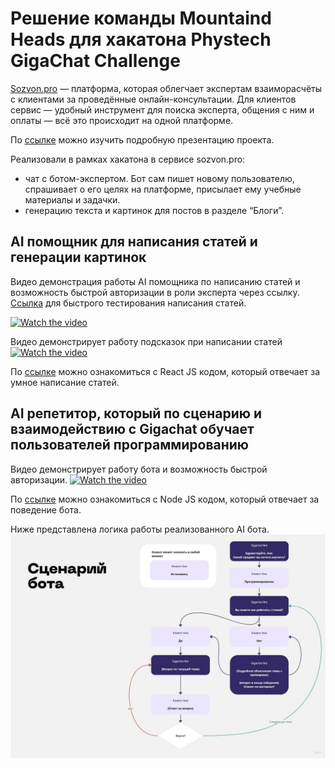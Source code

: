 # Решение команды Mountaind Heads для хакатона Phystech GigaChat Challenge

[Sozvon.pro](https://sozvon.pro) — платформа, которая облегчает экспертам взаиморасчёты с клиентами за проведённые онлайн-консультации. Для клиентов сервис — удобный инструмент для поиска эксперта, общения с ним и оплаты — всё это происходит на одной платформе.

По [cсылке](https://disk.yandex.ru/i/i6ZQHmpLA5brYA) можно изучить подробную презентацию проекта.

Реализовали в рамках хакатона в сервисе sozvon.pro:
- чат с ботом-экспертом. Бот сам пишет новому пользователю, спрашивает о его целях на платформе, присылает ему учебные материалы и задачки. 
- генерацию текста и картинок для постов в разделе “Блоги”.

## AI помощник для написания статей и генерации картинок

Видео демонстрация работы AI помощника по написанию статей и возможность быстрой авторизации в роли эксперта через ссылку.
[Ссылка](https://sozvon.pro/create_blog_post?token=dZQs8EmuTrOUixSggg831685183100270) для быстрого тестирования написания статей.

[![Watch the video](https://img.youtube.com/vi/oABQIBIhDxc/sddefault.jpg)](https://www.youtube.com/watch?v=oABQIBIhDxc)

Видео демонстрирует работу подсказок при написании статей
[![Watch the video](https://img.youtube.com/vi/OZJERyUyuA8/sddefault.jpg)](https://www.youtube.com/watch?v=OZJERyUyuA8)

По [cсылке](https://github.com/bumsun/gigachat_sozvon/blob/main/CreateBlogPost.js) можно ознакомиться с React JS кодом, который отвечает за умное написание статей.

## AI репетитор, который по сценарию и взаимодействию с Gigachat обучает пользователей программированию

Видео демонстрирует работу бота и возможность быстрой авторизации.
[![Watch the video](https://img.youtube.com/vi/GO-So4dMPqQ/sddefault.jpg)](https://www.youtube.com/watch?v=GO-So4dMPqQ)

По [cсылке](https://github.com/bumsun/gigachat_sozvon/blob/main/gigachat_bot.js) можно ознакомиться с Node JS кодом, который отвечает за поведение бота.

Ниже представлена логика работы реализованного AI бота.
![block_diagram](block_diagram.jpg)


